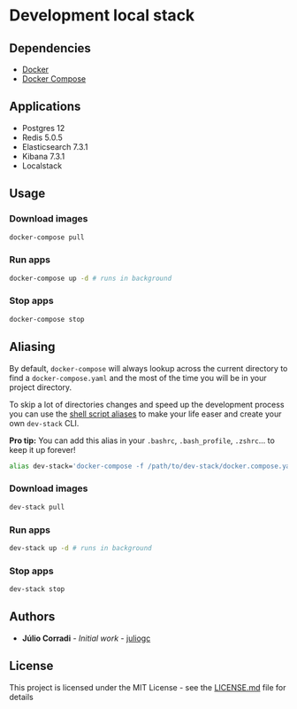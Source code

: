 # Development local stack

## Dependencies

* [Docker](https://docs.docker.com/install/)
* [Docker Compose](https://docs.docker.com/v17.09/compose/install/)

## Applications

* Postgres 12
* Redis 5.0.5
* Elasticsearch 7.3.1
* Kibana 7.3.1
* Localstack

## Usage

### Download images

```bash
docker-compose pull
```

### Run apps

```bash
docker-compose up -d # runs in background
```

### Stop apps

```bash
docker-compose stop
```

## Aliasing

By default, `docker-compose` will always lookup across the current directory to find a `docker-compose.yaml` and the most of the time you will be in your project directory.

To skip a lot of directories changes and speed up the development process you can use the [shell script aliases](https://www.gnu.org/software/bash/manual/html_node/Aliases.html) to make your life easer and create your own `dev-stack` CLI.

**Pro tip:** You can add this alias in your `.bashrc`, `.bash_profile`, `.zshrc`... to keep it up forever!

```bash
alias dev-stack='docker-compose -f /path/to/dev-stack/docker.compose.yaml'
```

### Download images

```bash
dev-stack pull
```

### Run apps

```bash
dev-stack up -d # runs in background
```

### Stop apps

```bash
dev-stack stop
```


## Authors

* **Júlio Corradi** - *Initial work* - [juliogc](https://github.com/juliogc)

## License

This project is licensed under the MIT License - see the [LICENSE.md](LICENSE.md) file for details